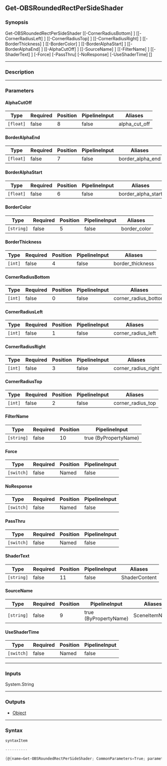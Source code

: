 Get-OBSRoundedRectPerSideShader
-------------------------------

### Synopsis

Get-OBSRoundedRectPerSideShader [[-CornerRadiusBottom] <int>] [[-CornerRadiusLeft] <int>] [[-CornerRadiusTop] <int>] [[-CornerRadiusRight] <int>] [[-BorderThickness] <int>] [[-BorderColor] <string>] [[-BorderAlphaStart] <float>] [[-BorderAlphaEnd] <float>] [[-AlphaCutOff] <float>] [[-SourceName] <string>] [[-FilterName] <string>] [[-ShaderText] <string>] [-Force] [-PassThru] [-NoResponse] [-UseShaderTime] [<CommonParameters>]

---

### Description

---

### Parameters
#### **AlphaCutOff**

|Type     |Required|Position|PipelineInput|Aliases      |
|---------|--------|--------|-------------|-------------|
|`[float]`|false   |8       |false        |alpha_cut_off|

#### **BorderAlphaEnd**

|Type     |Required|Position|PipelineInput|Aliases         |
|---------|--------|--------|-------------|----------------|
|`[float]`|false   |7       |false        |border_alpha_end|

#### **BorderAlphaStart**

|Type     |Required|Position|PipelineInput|Aliases           |
|---------|--------|--------|-------------|------------------|
|`[float]`|false   |6       |false        |border_alpha_start|

#### **BorderColor**

|Type      |Required|Position|PipelineInput|Aliases     |
|----------|--------|--------|-------------|------------|
|`[string]`|false   |5       |false        |border_color|

#### **BorderThickness**

|Type   |Required|Position|PipelineInput|Aliases         |
|-------|--------|--------|-------------|----------------|
|`[int]`|false   |4       |false        |border_thickness|

#### **CornerRadiusBottom**

|Type   |Required|Position|PipelineInput|Aliases             |
|-------|--------|--------|-------------|--------------------|
|`[int]`|false   |0       |false        |corner_radius_bottom|

#### **CornerRadiusLeft**

|Type   |Required|Position|PipelineInput|Aliases           |
|-------|--------|--------|-------------|------------------|
|`[int]`|false   |1       |false        |corner_radius_left|

#### **CornerRadiusRight**

|Type   |Required|Position|PipelineInput|Aliases            |
|-------|--------|--------|-------------|-------------------|
|`[int]`|false   |3       |false        |corner_radius_right|

#### **CornerRadiusTop**

|Type   |Required|Position|PipelineInput|Aliases          |
|-------|--------|--------|-------------|-----------------|
|`[int]`|false   |2       |false        |corner_radius_top|

#### **FilterName**

|Type      |Required|Position|PipelineInput        |
|----------|--------|--------|---------------------|
|`[string]`|false   |10      |true (ByPropertyName)|

#### **Force**

|Type      |Required|Position|PipelineInput|
|----------|--------|--------|-------------|
|`[switch]`|false   |Named   |false        |

#### **NoResponse**

|Type      |Required|Position|PipelineInput|
|----------|--------|--------|-------------|
|`[switch]`|false   |Named   |false        |

#### **PassThru**

|Type      |Required|Position|PipelineInput|
|----------|--------|--------|-------------|
|`[switch]`|false   |Named   |false        |

#### **ShaderText**

|Type      |Required|Position|PipelineInput|Aliases      |
|----------|--------|--------|-------------|-------------|
|`[string]`|false   |11      |false        |ShaderContent|

#### **SourceName**

|Type      |Required|Position|PipelineInput        |Aliases      |
|----------|--------|--------|---------------------|-------------|
|`[string]`|false   |9       |true (ByPropertyName)|SceneItemName|

#### **UseShaderTime**

|Type      |Required|Position|PipelineInput|
|----------|--------|--------|-------------|
|`[switch]`|false   |Named   |false        |

---

### Inputs
System.String

---

### Outputs
* [Object](https://learn.microsoft.com/en-us/dotnet/api/System.Object)

---

### Syntax
```PowerShell
syntaxItem
```
```PowerShell
----------
```
```PowerShell
{@{name=Get-OBSRoundedRectPerSideShader; CommonParameters=True; parameter=System.Object[]}}
```
